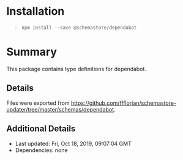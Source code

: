 # Installation
> `npm install --save @schemastore/dependabot`

# Summary
This package contains type definitions for dependabot.

## Details
Files were exported from https://github.com/ffflorian/schemastore-updater/tree/master/schemas/dependabot.

## Additional Details
* Last updated: Fri, Oct 18, 2019, 09:07:04 GMT
* Dependencies: none
